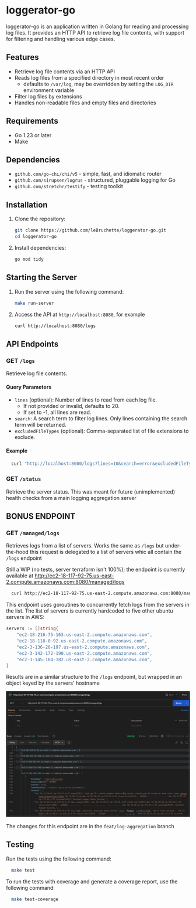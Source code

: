 # loggerator-go

loggerator-go is an application written in Golang for reading and processing log files. It provides an HTTP API to retrieve log file contents, with support for filtering and handling various edge cases.

## Features

- Retrieve log file contents via an HTTP API
- Reads log files from a specified directory in most recent order
  - defaults to `/var/log`, may be overridden by setting the `LOG_DIR` environment variable
- Filter log files by extensions
- Handles non-readable files and empty files and directories

## Requirements

- Go 1.23 or later
- Make

## Dependencies
- `github.com/go-chi/chi/v5` - simple, fast, and idiomatic router
- `github.com/sirupsen/logrus` - structured, pluggable logging for Go
- `github.com/stretchr/testify` - testing toolkit

## Installation

1. Clone the repository:
    ```sh
    git clone https://github.com/leBruchette/loggerator-go.git
    cd loggerator-go
    ```

2. Install dependencies:
    ```sh
    go mod tidy
    ```

## Starting the Server
1. Run the server using the following command:
     ```sh
     make run-server
     ```

2. Access the API at `http://localhost:8080`, for example
    ```sh
    curl http://localhost:8080/logs
    ```

## API Endpoints
### GET `/logs`

Retrieve log file contents.

#### Query Parameters

- `lines` (optional): Number of lines to read from each log file. 
  - If not provided or invalid, defaults to 20. 
  - If set to -1, all lines are read.
- `search`: A search term to filter log lines. Only lines containing the search term will be returned.
- `excludedFileTypes` (optional): Comma-separated list of file extensions to exclude.

#### Example

```sh
  curl "http://localhost:8080/logs?lines=10&search=error&excludedFileTypes=.log,.txt"
```

### GET `/status`

Retrieve the server status.  This was meant for future (unimplemented) health checks from a main logging aggregation server

## BONUS ENDPOINT 
### GET `/managed/logs`
Retrieves logs from a list of servers.  Works the same as `/logs` but under-the-hood this request is delegated to a list of servers whic all contain the `/logs` endpoint


Still a WIP (no tests, server terraform isn't 100%); the endpoint is currently available at http://ec2-18-117-92-75.us-east-2.compute.amazonaws.com:8080/managed/logs
```sh
  curl http://ec2-18-117-92-75.us-east-2.compute.amazonaws.com:8080/managed/logs
```

This endpoint uses goroutines to concurrently fetch logs from the servers in the list.  The list of servers is currently hardcoded to five other ubuntu servers in AWS:
```go
servers := []string{
    "ec2-18-216-75-163.us-east-2.compute.amazonaws.com",
    "ec2-18-118-0-92.us-east-2.compute.amazonaws.com",
    "ec2-3-136-20-197.us-east-2.compute.amazonaws.com",
    "ec2-3-142-172-190.us-east-2.compute.amazonaws.com",
    "ec2-3-145-104-182.us-east-2.compute.amazonaws.com",
}
```
Results are in a similar structure to the `/logs` endpoint, but wrapped in an object keyed by the servers' hostname

![managed-screenshot.png](readme/managed-screenshot.png)

The changes for this endpoint are in the `feat/log-aggregation` branch


## Testing
Run the tests using the following command:
```sh
  make test
```
To run the tests with coverage and generate a coverage report, use the following command:
```sh
  make test-coverage
```